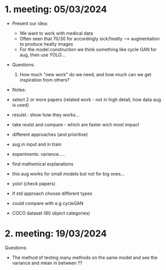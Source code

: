 # 1. meeting: 05/03/2024
- Present our idea: 
    * We want to work with medical data 
    * Often seen that 70/30 for accordingly sick/healty --> augmentation to produce healty images
    * For the model construction we think something like cycle GAN for aug, then use YOLO... 
- Questions: 
    1. How much "new work" do we need, and how much can we get inspiration from others? 

- Notes:
- select 2 or more papers (related work - not in high detail, how data aug is used)
- resulst : show how they works... 
- take reulst and compare - which are faster wich most impact 
- different approaches (and prioritixe)
- aug in input and in train 
- experiments: varience..... 
- find mathemical explanations 
- this aug works for small models but not for big ones... 
- yolo!  (check papers)
- if std approach choose different types 
- could compare with e.g cycleGAN 
- COCO dataset (80 object categories)


# 2. meeting: 19/03/2024

Questions: 
- The method of testing many methods on the same model and see the variance and mean in between ?? 
